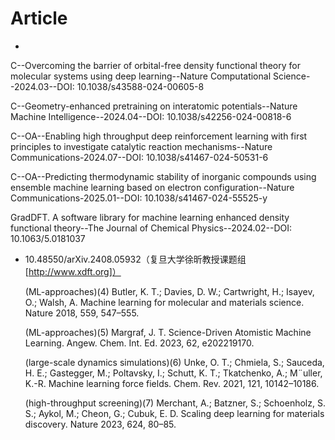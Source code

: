 # Article
* 

  C--Overcoming the barrier of orbital-free density functional theory for molecular systems using deep learning--Nature Computational Science--2024.03--DOI: 10.1038/s43588-024-00605-8

  C--Geometry-enhanced pretraining on interatomic potentials--Nature Machine Intelligence--2024.04--DOI: 10.1038/s42256-024-00818-6

  C--OA--Enabling high throughput deep reinforcement learning with first principles to investigate catalytic reaction mechanisms--Nature Communications-2024.07--DOI: 10.1038/s41467-024-50531-6

  C--OA--Predicting thermodynamic stability of inorganic compounds using ensemble machine learning based on electron configuration--Nature Communications-2025.01--DOI: 10.1038/s41467-024-55525-y

  GradDFT. A software library for machine learning enhanced density functional theory--The Journal of Chemical Physics--2024.02--DOI: 10.1063/5.0181037

* 10.48550/arXiv.2408.05932（复旦大学徐昕教授课题组[http://www.xdft.org]）

  (ML-approaches)(4) Butler, K. T.; Davies, D. W.; Cartwright, H.; Isayev, O.; Walsh, A. Machine learning for molecular and materials science. Nature 2018, 559, 547–555.
  
  (ML-approaches)(5) Margraf, J. T. Science-Driven Atomistic Machine Learning. Angew. Chem. Int. Ed. 2023, 62, e202219170.
  
  (large-scale dynamics simulations)(6) Unke, O. T.; Chmiela, S.; Sauceda, H. E.; Gastegger, M.; Poltavsky, I.; Schutt, K. T.; Tkatchenko, A.; M¨uller, K.-R. Machine learning force fields. Chem. Rev. 2021, 121, 10142–10186.
  
  (high-throughput screening)(7) Merchant, A.; Batzner, S.; Schoenholz, S. S.; Aykol, M.; Cheon, G.; Cubuk, E. D. Scaling deep learning for materials discovery. Nature 2023, 624, 80–85.
